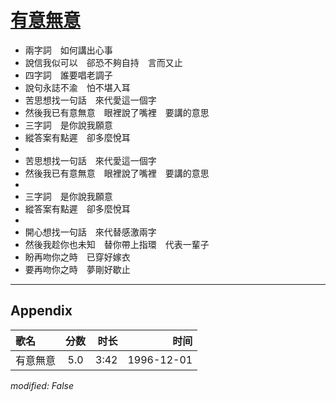# [有意無意](https://music.163.com/song?id=25837791)

* 兩字詞　如何講出心事
* 說信我似可以　郤恐不夠自持　言而又止
* 四字詞　誰要唱老調子
* 說句永誌不渝　怕不堪入耳
* 苦思想找一句話　來代愛這一個字
* 然後我已有意無意　眼裡說了嘴裡　要講的意思
* 三字詞　是你說我願意
* 縱答案有點遲　卻多麼悅耳
* 
* 苦思想找一句話　來代愛這一個字
* 然後我已有意無意　眼裡說了嘴裡　要講的意思
* 
* 三字詞　是你說我願意
* 縱答案有點遲　卻多麼悅耳
* 
* 開心想找一句話　來代替感激兩字
* 然後我趁你也未知　替你帶上指環　代表一輩子
* 盼再吻你之時　已穿好嫁衣
* 要再吻你之時　夢剛好歇止


---

## Appendix

|歌名|分数|时长|时间|
|:---|:---:|---:|---:|
|有意無意|5.0|3:42|1996-12-01

*modified: False*